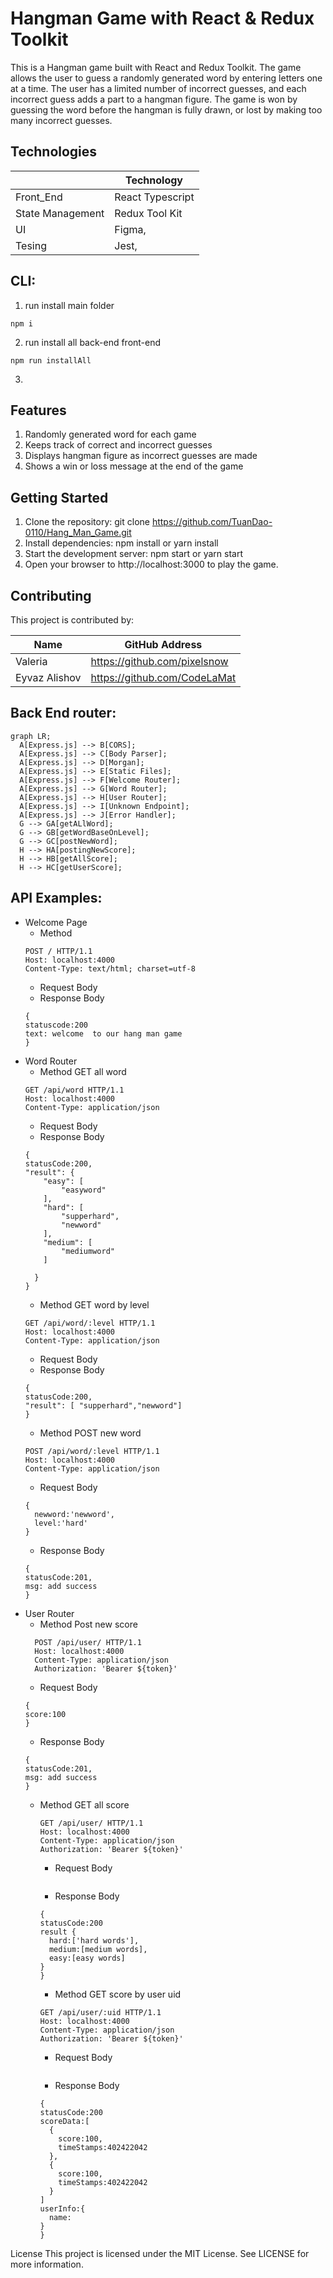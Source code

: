 # Hangman Game with React & Redux Toolkit

This is a Hangman game built with React and Redux Toolkit. The game allows the user to guess a randomly generated word by entering letters one at a time. The user has a limited number of incorrect guesses, and each incorrect guess adds a part to a hangman figure. The game is won by guessing the word before the hangman is fully drawn, or lost by making too many incorrect guesses.

## Technologies

|  | Technology |
|------|----------------|
| Front_End | React Typescript|
| State Management | Redux Tool Kit |
| UI | Figma, |
| Tesing | Jest, |

## CLI: 

1. run install main folder
```
npm i
```
2. run install all back-end front-end
```
npm run installAll
```
3. 

## Features
1. Randomly generated word for each game
2. Keeps track of correct and incorrect guesses
3. Displays hangman figure as incorrect guesses are made
4. Shows a win or loss message at the end of the game
## Getting Started
1. Clone the repository: git clone https://github.com/TuanDao-0110/Hang_Man_Game.git
2. Install dependencies: npm install or yarn install
3. Start the development server: npm start or yarn start
4. Open your browser to http://localhost:3000 to play the game.
## Contributing

This project is contributed by: 


| Name | GitHub Address |
|------|----------------|
| Valeria | https://github.com/pixelsnow |
| Eyvaz Alishov | https://github.com/CodeLaMat |


## Back End router: 

```
graph LR;
  A[Express.js] --> B[CORS];
  A[Express.js] --> C[Body Parser];
  A[Express.js] --> D[Morgan];
  A[Express.js] --> E[Static Files];
  A[Express.js] --> F[Welcome Router];
  A[Express.js] --> G[Word Router];
  A[Express.js] --> H[User Router];
  A[Express.js] --> I[Unknown Endpoint];
  A[Express.js] --> J[Error Handler];
  G --> GA[getALlWord];
  G --> GB[getWordBaseOnLevel];
  G --> GC[postNewWord];
  H --> HA[postingNewScore];
  H --> HB[getAllScore];
  H --> HC[getUserScore];

```

## API Examples: 

* Welcome Page 
    * Method
    ```
    POST / HTTP/1.1 
    Host: localhost:4000
    Content-Type: text/html; charset=utf-8
    ```
    * Request Body
    * Response Body
    ```
    {
    statuscode:200
    text: welcome  to our hang man game
    }
    ```
* Word Router
    * Method GET all word
    ```
    GET /api/word HTTP/1.1
    Host: localhost:4000
    Content-Type: application/json
    ```
    * Request Body
    * Response Body
    ```
    {
    statusCode:200,  
    "result": {
        "easy": [
            "easyword"
        ],
        "hard": [
            "supperhard",
            "newword"
        ],
        "medium": [
            "mediumword"
        ]
    
      }
    }
    ```
    * Method GET word by level
    ```
    GET /api/word/:level HTTP/1.1
    Host: localhost:4000
    Content-Type: application/json
    ```
    * Request Body
    * Response Body
    ```
    {
    statusCode:200,  
    "result": [ "supperhard","newword"]
    }
    ```
   * Method POST new word
    ```
    POST /api/word/:level HTTP/1.1
    Host: localhost:4000
    Content-Type: application/json
    ```
    * Request Body
    ```
    {
      newword:'newword',
      level:'hard'
    }
    ```
    * Response Body
    ```
    {
    statusCode:201,  
   msg: add success
    }
    ```
* User Router 
  * Method Post new score
  ```
    POST /api/user/ HTTP/1.1
    Host: localhost:4000
    Content-Type: application/json
    Authorization: 'Bearer ${token}'
    ```
    * Request Body
    ```
    {
    score:100
    }
    ```
    * Response Body
    ```
    {
    statusCode:201,  
   msg: add success
    }
    ```
  * Method GET all score 
    ```
    GET /api/user/ HTTP/1.1
    Host: localhost:4000
    Content-Type: application/json
    Authorization: 'Bearer ${token}'
    ```
    * Request Body
    ```
    ```
    * Response Body
    ```
    {
    statusCode:200 
    result { 
      hard:['hard words'],
      medium:[medium words],
      easy:[easy words]
    }
    }
    ```
    * Method GET score by user uid
    ```
    GET /api/user/:uid HTTP/1.1
    Host: localhost:4000
    Content-Type: application/json
    Authorization: 'Bearer ${token}'
    ```
    * Request Body
    ```
    ```
    * Response Body
    ```
    {
    statusCode:200 
    scoreData:[
      {
        score:100,
        timeStamps:402422042
      },
      {
        score:100,
        timeStamps:402422042
      }
    ]
    userInfo:{
      name:
    }
    }
    ```


License
This project is licensed under the MIT License. See LICENSE for more information.
